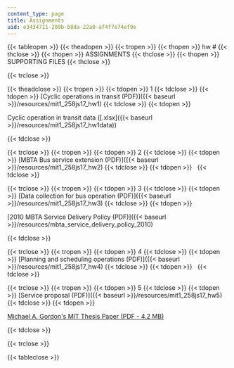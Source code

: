 ```yaml
---
content_type: page
title: Assignments
uid: e3434711-209b-b8da-22a0-af4f7e74ef9e
---
```


{{< tableopen >}}
{{< theadopen >}}
{{< tropen >}}
{{< thopen >}}
hw #
{{< thclose >}}
{{< thopen >}}
ASSIGNMENTS
{{< thclose >}}
{{< thopen >}}
SUPPORTING FILES
{{< thclose >}}

{{< trclose >}}

{{< theadclose >}}
{{< tropen >}}
{{< tdopen >}}
1
{{< tdclose >}}
{{< tdopen >}}
[Cyclic operations in transit (PDF)]({{< baseurl >}}/resources/mit1_258js17_hw1)
{{< tdclose >}}
{{< tdopen >}}


Cyclic operation in transit data ([.xlsx]({{< baseurl >}}/resources/mit1_258js17_hw1data))


{{< tdclose >}}

{{< trclose >}}
{{< tropen >}}
{{< tdopen >}}
2
{{< tdclose >}}
{{< tdopen >}}
[MBTA Bus service extension (PDF)]({{< baseurl >}}/resources/mit1_258js17_hw2)
{{< tdclose >}}
{{< tdopen >}}
 
{{< tdclose >}}

{{< trclose >}}
{{< tropen >}}
{{< tdopen >}}
3
{{< tdclose >}}
{{< tdopen >}}
[Data collection for bus operation (PDF)]({{< baseurl >}}/resources/mit1_258js17_hw3)
{{< tdclose >}}
{{< tdopen >}}


[2010 MBTA Service Delivery Policy (PDF)]({{< baseurl >}}/resources/mbta_service_delivery_policy_2010)


{{< tdclose >}}

{{< trclose >}}
{{< tropen >}}
{{< tdopen >}}
4
{{< tdclose >}}
{{< tdopen >}}
[Planning and scheduling operations (PDF)]({{< baseurl >}}/resources/mit1_258js17_hw4)
{{< tdclose >}}
{{< tdopen >}}
 
{{< tdclose >}}

{{< trclose >}}
{{< tropen >}}
{{< tdopen >}}
5
{{< tdclose >}}
{{< tdopen >}}
[Service proposal (PDF)]({{< baseurl >}}/resources/mit1_258js17_hw5)
{{< tdclose >}}
{{< tdopen >}}


[Michael A. Gordon's MIT Thesis Paper (PDF - 4.2 MB)](https://dspace.mit.edu/bitstream/handle/1721.1/99547/925486156-MIT.pdf;sequence=1)


{{< tdclose >}}

{{< trclose >}}

{{< tableclose >}}